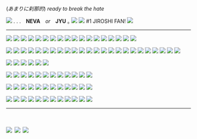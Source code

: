 (*あまりに刹那的*) *ready to break the hate* 

![](https://media.discordapp.net/attachments/1049607541274968124/1065435476246413332/image0.gif) . . .　**NEVA**　*or*　**JYU**  ｡ ![](https://files.catbox.moe/fomg3y.gif)
 ![](https://i.imgur.com/800jEql.gif)  #1 JIROSHI FAN! ![](https://i.imgur.com/800jEql.gif)
***

![](https://media.discordapp.net/attachments/1188072799303118859/1188072922603073536/one.gif?ex=65993222&is=6586bd22&hm=5c7f90148b664130df2d6154334b3d1663599ad9c45dd3371a386ec63f4741e6&=) ![](https://media.discordapp.net/attachments/1188072799303118859/1188073200219848804/two.gif?ex=65993264&is=6586bd64&hm=4e1852ed631edf8c086a7bc5b82c8df1360349d0cb680ef1c3c3c92ca6e9c814&=) ![](https://media.discordapp.net/attachments/1188072799303118859/1188073373809512508/three.gif?ex=6599328d&is=6586bd8d&hm=dae0491ec775a5918caa2bca5d351b1f11153bc80f421aaea5b5810e57310e72&=) ![](https://graphic.neocities.org/blinki3.gif) ![](https://media.discordapp.net/attachments/1188072799303118859/1188073487202529300/EEK.gif?ex=659932a8&is=6586bda8&hm=883c14eafa6982df7695cd111538bcfe6423705803e354b308cdc834de9e0838&=) ![](https://ugleeblinkie.carrd.co/assets/images/image41.gif?v01485035087951) ![](https://gifcity.carrd.co/assets/images/gallery93/171c273c.gif?v=7421cb56) ![](https://graphic.neocities.org/tumblr_inline_pgju27ApAs1woetw2_500.gif) ![](https://gifcity.carrd.co/assets/images/gallery23/d6d45d61.gif?v=7421cb56) ![](https://gifcity.carrd.co/assets/images/gallery23/5766b117.gif?v=7421cb56) ![](https://gifcity.carrd.co/assets/images/gallery23/37a9f40c.png?v=7421cb56) ![](https://gifcity.carrd.co/assets/images/gallery23/95fa12b0.gif?v=7421cb56) ![](https://gifcity.carrd.co/assets/images/gallery23/e5475b61.gif?v=7421cb56) ![](https://graphic.neocities.org/1e85df26-261e-4caf-a6fb-0eb6cc390443.gif) ![](https://y2k.neocities.org/blinkiez/1289276cej2kymrha.gif) ![](https://y2k.neocities.org/blinkiez/h722.gif) ![](https://64.media.tumblr.com/7cacc158fec8d2d2b3f451426151ba66/78c75168f9ef587b-16/s250x400/faa4fb006c83106210ee4698d43059e261a71d86.gifv) ![](https://64.media.tumblr.com/c1afa78fbdf9af4e4925edc137cd19c7/a475e77a703ba1e3-e6/s250x400/43c51661fc82933c47773a037a63d157c7c88cdf.gifv)

![](https://images-wixmp-ed30a86b8c4ca887773594c2.wixmp.com/f/5288aadd-fd59-45a5-925e-1bd7487027a5/des25yg-ec8d36a7-0724-4a3e-a7e4-52a0b135924b.gif?token=eyJ0eXAiOiJKV1QiLCJhbGciOiJIUzI1NiJ9.eyJzdWIiOiJ1cm46YXBwOjdlMGQxODg5ODIyNjQzNzNhNWYwZDQxNWVhMGQyNmUwIiwiaXNzIjoidXJuOmFwcDo3ZTBkMTg4OTgyMjY0MzczYTVmMGQ0MTVlYTBkMjZlMCIsIm9iaiI6W1t7InBhdGgiOiJcL2ZcLzUyODhhYWRkLWZkNTktNDVhNS05MjVlLTFiZDc0ODcwMjdhNVwvZGVzMjV5Zy1lYzhkMzZhNy0wNzI0LTRhM2UtYTdlNC01MmEwYjEzNTkyNGIuZ2lmIn1dXSwiYXVkIjpbInVybjpzZXJ2aWNlOmZpbGUuZG93bmxvYWQiXX0.Oad44JtfW8JA_cFCy1VVB1TJ7KDvnif-7iM9N-BZZQo) ![](https://images-wixmp-ed30a86b8c4ca887773594c2.wixmp.com/f/5288aadd-fd59-45a5-925e-1bd7487027a5/depnwb2-d403467f-d4ce-4f44-91e9-0b8a02d853d5.gif?token=eyJ0eXAiOiJKV1QiLCJhbGciOiJIUzI1NiJ9.eyJzdWIiOiJ1cm46YXBwOjdlMGQxODg5ODIyNjQzNzNhNWYwZDQxNWVhMGQyNmUwIiwiaXNzIjoidXJuOmFwcDo3ZTBkMTg4OTgyMjY0MzczYTVmMGQ0MTVlYTBkMjZlMCIsIm9iaiI6W1t7InBhdGgiOiJcL2ZcLzUyODhhYWRkLWZkNTktNDVhNS05MjVlLTFiZDc0ODcwMjdhNVwvZGVwbndiMi1kNDAzNDY3Zi1kNGNlLTRmNDQtOTFlOS0wYjhhMDJkODUzZDUuZ2lmIn1dXSwiYXVkIjpbInVybjpzZXJ2aWNlOmZpbGUuZG93bmxvYWQiXX0.oKu5pIr3kX2UNrrmgN4Q6gF1s-m3jpevfZ2_AIyvIS0) ![](https://images-wixmp-ed30a86b8c4ca887773594c2.wixmp.com/f/5288aadd-fd59-45a5-925e-1bd7487027a5/depitwv-76976fc3-3f5b-4a0f-a115-1da15534bc20.gif?token=eyJ0eXAiOiJKV1QiLCJhbGciOiJIUzI1NiJ9.eyJzdWIiOiJ1cm46YXBwOjdlMGQxODg5ODIyNjQzNzNhNWYwZDQxNWVhMGQyNmUwIiwiaXNzIjoidXJuOmFwcDo3ZTBkMTg4OTgyMjY0MzczYTVmMGQ0MTVlYTBkMjZlMCIsIm9iaiI6W1t7InBhdGgiOiJcL2ZcLzUyODhhYWRkLWZkNTktNDVhNS05MjVlLTFiZDc0ODcwMjdhNVwvZGVwaXR3di03Njk3NmZjMy0zZjViLTRhMGYtYTExNS0xZGExNTUzNGJjMjAuZ2lmIn1dXSwiYXVkIjpbInVybjpzZXJ2aWNlOmZpbGUuZG93bmxvYWQiXX0.XNSlm6OfS4wg_pCn0o84GhqsghU36HA0wpS6e3SbZRE) ![](https://twigbranch.carrd.co/assets/images/gallery19/ba7c784a.gif?v06786326821951) ![](https://twigbranch.carrd.co/assets/images/gallery14/edcb04ee.gif?v06786326821951) ![](https://ugleeblinkie.carrd.co/assets/images/image25.gif?v01485035087951) ![](https://gifcity.carrd.co/assets/images/gallery14/b39012ed.gif?v=7421cb56) ![](https://gifcity.carrd.co/assets/images/gallery14/94d8a931.gif?v=7421cb56) ![](https://gifcity.carrd.co/assets/images/gallery14/aeef5624.gif?v=7421cb56) ![](https://gifcity.carrd.co/assets/images/gallery14/8a11528e.gif?v=7421cb56) ![](https://gifcity.carrd.co/assets/images/gallery14/a11f2934.gif?v=7421cb56) ![](https://supplies.ju.mp/assets/images/gallery07/10c843ae.gif?v=6a50b904) ![](https://supplies.ju.mp/assets/images/gallery07/dd2b3c5b.gif?v=6a50b904) ![](https://ugleeblinkie.carrd.co/assets/images/image27.gif?v01485035087951) ![](https://ugleeblinkie.carrd.co/assets/images/image09.gif?v01485035087951) ![](https://graphic.neocities.org/9ab9a63e-f58a-4fa3-9c2e-615cf0323adb.gif) ![](https://y2k.neocities.org/blinkiez/vi16.gif) ![](https://y2k.neocities.org/blinkiez/252731rd2czu7vk5.gif) ![](https://gifcity.carrd.co/assets/images/gallery14/e72c8840.gif?v=7421cb56) ![](https://gifcity.carrd.co/assets/images/gallery14/5f7f6125.gif?v=7421cb56) ![](https://gifcity.carrd.co/assets/images/gallery14/d8c367c0.gif?v=7421cb56) ![](https://64.media.tumblr.com/68580a8b0fdf94a757335deff313cc9d/b4efadd60ae6c6cc-e3/s250x400/82f83b5e49050cac0cfcc331b56d9596239657ee.gifv) ![](https://64.media.tumblr.com/67be177c10d8910d7f3de36ec1758dee/6f9e7505f82bc822-03/s250x400/86460bb99382f4779fbc69b3114855c1d1bfe7f2.gifv) ![](https://64.media.tumblr.com/bb8140d2e8a35e966d23a38fff047677/3558b906d3e28e70-46/s250x400/47951ca3fc6c70ce01a67bc55209bf8d2a58c697.gifv)

![](https://64.media.tumblr.com/ef247b979d235431bd8851cf2c77ae1f/2b4137326e3418cc-46/s250x400/1b6aa00303ee6b508ce2a5b46df6b8e2c4312b9a.gifv) ![](https://64.media.tumblr.com/dee1644641bed7395ebecd74c5de2d1e/adfc9f5dc76702f0-b0/s250x400/92b7b7c6c8c092889e54d9ef50c180f8578d49de.gifv) ![](https://64.media.tumblr.com/fe9b382d478aef02e82cfe3572c000d0/c308eb2d3c2d99ca-cf/s250x400/d625698bb99d102d3b2b190d9c36532b49ef0a64.gifv) ![](https://64.media.tumblr.com/53619dfe5378aab2fbc42610e6c138a0/09a8607fc1fcb81c-6b/s250x400/8e5b9d860371a4e2597a6b51b9d28f9a7a5fbb12.gifv) ![](https://64.media.tumblr.com/751cb9ea9cc49568a4f43ed66e62a161/a475e77a703ba1e3-05/s250x400/746213e930d527e1e846363cbc637a2d64366428.gifv) ![](https://64.media.tumblr.com/d4ea48418a10dedc9b0c3451abcc9896/af8b80e36e0ae1c1-2a/s250x400/f1e48bff84358739b7c490a2e9d341e954d5196c.gifv)

![](https://ugleeblinkie.carrd.co/assets/images/image28.gif?v01485035087951) ![](https://gifcity.carrd.co/assets/images/gallery17/f0db10c6.gif?v=7421cb56) ![](https://funshinesblinkies.carrd.co/assets/images/gallery05/3ec563af.gif?v=faca5e6c) ![](https://gifcity.carrd.co/assets/images/gallery17/e70860b4.jpg?v=7421cb56) ![](https://gifcity.carrd.co/assets/images/gallery17/c587b2cd.gif?v=7421cb56) ![](https://gifcity.carrd.co/assets/images/gallery17/f498a65b.gif?v=7421cb56) ![](https://graphic.neocities.org/54fdd27d-2637-4b20-b07c-ea9094e2b6e6.gif) ![](https://y2k.neocities.org/blinkiez/newbatch/tumblr_pash9iqtin1wba83ho1_250.gif) ![](https://biscuit.crd.co/assets/images/gallery80/4edc0125.gif?v=ca0f6e9d) ![](https://64.media.tumblr.com/c246b9b6bb98a72365e44ada907d840a/77711b58b380244a-75/s250x400/f0ac1a2f131c0af91d40a1092f8ce4f08ed02cb6.gifv) ![](https://64.media.tumblr.com/fe63dee2fc8d93ad85a9f4a482247607/798135f7770bc806-81/s250x400/bbe4d70550b546db89a8201d77126adc9a1e4eae.gifv) ![](https://64.media.tumblr.com/fc9477af72d0caf4a69fead9732d41f0/34f9c7da92c1a9b5-cc/s250x400/8f1fa54b0c31a0f182d7f052259004e401d8355d.gifv)

![](https://gifcity.carrd.co/assets/images/gallery18/cb0f5b2c.gif?v=7421cb56) ![](https://gifcity.carrd.co/assets/images/gallery18/bc8e5f0f.gif?v=7421cb56) ![](https://gifcity.carrd.co/assets/images/gallery18/33b6e7f8.gif?v=7421cb56) ![](https://gifcity.carrd.co/assets/images/gallery18/c6e03148.gif?v=7421cb56) ![](https://graphic.neocities.org/tumblr_oudjk6CHwe1vzpsxto3_250.gif) ![](https://64.media.tumblr.com/2ccaa825c6406897c6f19f07c2b82628/97a1e3441cbf5a23-82/s250x400/aece89f21c95aa37c4204d12827928f68081dfdd.gifv) ![](https://64.media.tumblr.com/bfb1856779ff2762206d8e424ce21689/68e393feeeee9c91-1e/s250x400/6051b51ad5bad75a7bb79da9c24df162e54b4212.gifv) ![](https://64.media.tumblr.com/0fa3464d97035f4c062a732175691069/0c112bcbfaf9b285-0f/s250x400/bd8e408a3112260c40e30bfafaf3be531a176c8f.gifv) ![](https://64.media.tumblr.com/3b5caecc0994508720954b342b6c58a6/567275f7ff399e52-68/s250x400/c599fce5c79e4286fa59baaa822cbb265901567b.gifv) ![](https://64.media.tumblr.com/a6f3ebcfd24c6edd3a8da2e540337ed8/2bbb52212c4c0cfa-a6/s250x400/262b8a6e3195fadff62482384d49f3454bf5443e.gifv) ![](https://64.media.tumblr.com/425ce5a67cb585ab866cea59735dfe8a/2bbb52212c4c0cfa-7f/s250x400/da6d6d5e19aa0d2930e77e387adf7a8546f03874.gifv) ![](https://media.discordapp.net/attachments/1188072799303118859/1188079563524288523/blinkiesCafe-3A.gif?ex=65993851&is=6586c351&hm=bdfcc183f8c38952ec0ef48151c57a88235bbcb02a743724d0ed3d0ae82a4e29&=)

![](https://gifcity.carrd.co/assets/images/gallery20/1852faa8.gif?v=7421cb56) ![](https://graphic.neocities.org/insomniacblinkie.gif) ![](https://gifcity.carrd.co/assets/images/gallery20/d9c6c78a.gif?v=7421cb56) ![](https://gifcity.carrd.co/assets/images/gallery20/8d6b592f.gif?v=7421cb56) ![](https://gifcity.carrd.co/assets/images/gallery20/7aa6620b.gif?v=7421cb56) ![](https://ugleeblinkie.carrd.co/assets/images/image61.gif?v01485035087951) ![](https://ugleeblinkie.carrd.co/assets/images/image17.gif?v01485035087951) ![](https://gifcity.carrd.co/assets/images/gallery20/f8d212ac.gif?v=7421cb56) ![](https://gifcity.carrd.co/assets/images/gallery20/99451b42.gif?v=7421cb56) ![](https://ugleeblinkie.carrd.co/assets/images/image56.gif?v01485035087951) ![](https://graphic.neocities.org/an5.gif) ![](https://64.media.tumblr.com/4ac55051ec4baabca2e7956f245b4252/97a1e3441cbf5a23-a2/s250x400/46a9cdb0f576c0a900d1e442d9e7cfaa5c5099cf.gifv)

***

# ![](https://images-wixmp-ed30a86b8c4ca887773594c2.wixmp.com/f/caafea31-e395-44f5-8bf4-c2535909c8e3/dti4ny-a9c99454-7c13-4a40-b1c1-d23c2234ede7.gif?token=eyJ0eXAiOiJKV1QiLCJhbGciOiJIUzI1NiJ9.eyJzdWIiOiJ1cm46YXBwOjdlMGQxODg5ODIyNjQzNzNhNWYwZDQxNWVhMGQyNmUwIiwiaXNzIjoidXJuOmFwcDo3ZTBkMTg4OTgyMjY0MzczYTVmMGQ0MTVlYTBkMjZlMCIsIm9iaiI6W1t7InBhdGgiOiJcL2ZcL2NhYWZlYTMxLWUzOTUtNDRmNS04YmY0LWMyNTM1OTA5YzhlM1wvZHRpNG55LWE5Yzk5NDU0LTdjMTMtNGE0MC1iMWMxLWQyM2MyMjM0ZWRlNy5naWYifV1dLCJhdWQiOlsidXJuOnNlcnZpY2U6ZmlsZS5kb3dubG9hZCJdfQ.Max8wrLSIYm5M7j09BgO0nEDdIRodMeJrkjMgyVc-Yg) ![](https://images-wixmp-ed30a86b8c4ca887773594c2.wixmp.com/f/09b1ea4d-6091-4c1e-9b4b-c36a22d47a2b/d2x3qos-c209e779-3f6e-44ee-a97f-a41910f45442.gif?token=eyJ0eXAiOiJKV1QiLCJhbGciOiJIUzI1NiJ9.eyJzdWIiOiJ1cm46YXBwOjdlMGQxODg5ODIyNjQzNzNhNWYwZDQxNWVhMGQyNmUwIiwiaXNzIjoidXJuOmFwcDo3ZTBkMTg4OTgyMjY0MzczYTVmMGQ0MTVlYTBkMjZlMCIsIm9iaiI6W1t7InBhdGgiOiJcL2ZcLzA5YjFlYTRkLTYwOTEtNGMxZS05YjRiLWMzNmEyMmQ0N2EyYlwvZDJ4M3Fvcy1jMjA5ZTc3OS0zZjZlLTQ0ZWUtYTk3Zi1hNDE5MTBmNDU0NDIuZ2lmIn1dXSwiYXVkIjpbInVybjpzZXJ2aWNlOmZpbGUuZG93bmxvYWQiXX0.6zGpc25nDw3WA5xWeYRA4n0B74x9ZWQ02GmIb4ySI-M) ![](https://images-wixmp-ed30a86b8c4ca887773594c2.wixmp.com/f/21b4d20b-8b8c-4b94-b664-4b7fcc9ac2ee/d1hce73-bf735c6b-2673-4d26-a56c-37da1b9f0940.png/v1/fill/w_92,h_58,q_80,strp/stewie_griffin_stamp_by_raephen_d1hce73-fullview.jpg?token=eyJ0eXAiOiJKV1QiLCJhbGciOiJIUzI1NiJ9.eyJzdWIiOiJ1cm46YXBwOjdlMGQxODg5ODIyNjQzNzNhNWYwZDQxNWVhMGQyNmUwIiwiaXNzIjoidXJuOmFwcDo3ZTBkMTg4OTgyMjY0MzczYTVmMGQ0MTVlYTBkMjZlMCIsIm9iaiI6W1t7ImhlaWdodCI6Ijw9NTgiLCJwYXRoIjoiXC9mXC8yMWI0ZDIwYi04YjhjLTRiOTQtYjY2NC00YjdmY2M5YWMyZWVcL2QxaGNlNzMtYmY3MzVjNmItMjY3My00ZDI2LWE1NmMtMzdkYTFiOWYwOTQwLnBuZyIsIndpZHRoIjoiPD05MiJ9XV0sImF1ZCI6WyJ1cm46c2VydmljZTppbWFnZS5vcGVyYXRpb25zIl19.G3S9f4qmTKLDFgyeb4zUFCRki9J3kMA1wX_xQNur-rI)

